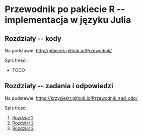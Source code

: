 # Przewodnik po pakiecie R -- implementacja w języku Julia

## Rozdziały -- kody

Na podstawie:  http://pbiecek.github.io/Przewodnik/

Spis treści:

+ TODO

## Rozdziały -- zadania i odpowiedzi

Na podstawie: https://krzysiektr.github.io/Przewodnik_zad_odp/

Spis treści:

1. [Rozdział 1](zadania/rozdzial1/rozdzial-1.md)
1. [Rozdział 2](zadania/rozdzial2/rozdzial-2.md)
1. [Rozdział 3](zadania/rozdzial3/rozdzial-3.md)
